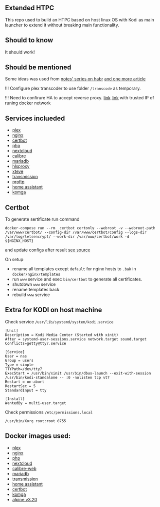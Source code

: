 Extended HTPC
----
This repo used to build an HTPC based on host linux OS with Kodi as main launcher to extend it without breaking main functionality.

Should to know
----
It should work!

Should be mentioned
----
Some ideas was used from [notes' series on habr](https://habr.com/ru/post/548640/) [and one more article](https://habr.com/ru/company/timeweb/blog/645155/)

!!!
Configure plex transcoder to use folder `/transcode` as temporary.

!!!
Need to confirure HA to accept reverse proxy. [link](https://www.home-assistant.io/integrations/http) [link](https://community.home-assistant.io/t/reverse-proxy-using-nginx/196954)
with trusted IP of runing docker network

Services inclueded
----
* [plex](https://plex.tv/)
* [nginx](https://nginx.org/)
* [certbot](https://certbot.eff.org/)
* [php](https://www.php.net/)
* [nextcloud](https://nextcloud.com/)
* [calibre](https://calibre-ebook.com/)
* [mariadb](https://mariadb.org/)
* [hlsproxy](https://www.hls-proxy.com/)
* [xteve](https://github.com/xteve-project/xTeVe)
* [transmission](https://transmissionbt.com/)
* [proftp](http://www.proftpd.org/)
* [home assistant](https://home-assistant.io)
* [komga](https://komga.org/)



Certbot
----
To generate sertificate run command 
```
docker-compose run --rm  certbot certonly --webroot -v --webroot-path /var/www/certbot/ --config-dir /var/www/certbot/config --logs-dir /var/log/letsencrypt/ --work-dir /var/www/certbot/work -d ${NGINX_HOST}
```
and update configs after result [see source](https://mindsers.blog/post/https-using-nginx-certbot-docker/)

On setup 
* rename all templates except `default` for nginx hosts to `.bak` in `docker/nginx/templates`
* run `www` service and exec `bin/certbot` to generate all certificates.
* shutdown `www` service
* rename templates back
* rebuild `www` service


Extra for KODI on host machine
-----
Check service `/usr/lib/systemd/system/kodi.service`


```
[Unit]
Description = Kodi Media Center (Started with xinit)
After = systemd-user-sessions.service network.target sound.target
Conflicts=getty@tty7.service

[Service]
User = nas
Group = users
Type = simple
TTYPath=/dev/tty7
ExecStart = /usr/bin/xinit /usr/bin/dbus-launch --exit-with-session /usr/bin/kodi-standalone -- :0 -nolisten tcp vt7
Restart = on-abort
RestartSec = 5
StandardInput = tty

[Install]
WantedBy = multi-user.target

```

Check permissions `/etc/permissions.local`

```
/usr/bin/Xorg root:root 0755
```

Docker images used:
-----
* [plex](https://hub.docker.com/r/linuxserver/plex)
* [nginx](https://hub.docker.com/_/nginx)
* [php](https://hub.docker.com/_/php)
* [nextcloud](https://hub.docker.com/_/nextcloud)
* [calibre-web](https://hub.docker.com/r/linuxserver/calibre-web)
* [mariadb](https://hub.docker.com/_/mariadb)
* [transmission](https://hub.docker.com/r/linuxserver/transmission)
* [home assistant](https://hub.docker.com/r/homeassistant/home-assistant)
* [certbot](https://hub.docker.com/r/certbot/certbot)
* [komga](https://hub.docker.com/r/gotson/komga)
* [alpine v3.20](https://hub.docker.com/_/alpine)
